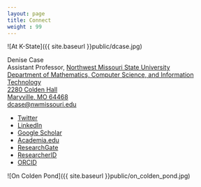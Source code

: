 ```yaml
---
layout: page
title: Connect
weight : 99
---
```


![At K-State]({{ site.baseurl }}public/dcase.jpg)

Denise Case  
Assistant Professor, [Northwest Missouri State University](http://www.nwmissouri.edu/)  
[Department of Mathematics, Computer Science, and Information Technology](http://www.nwmissouri.edu/mathcsis/index.htm)  
[2280 Colden Hall](https://www.nwmissouri.edu/admissions/pdf/campusmap.pdf)   
[Maryville, MO 64468](https://www.google.com/maps/place/Colden+Hall,+University+Dr,+Maryville,+MO+64468/data=!4m2!3m1!1s0x87eac542da7f4237:0x9d88212f0c06e277?sa=X&ei=9A-OVcLwIJHUgwSjpIHoAQ&ved=0CB0Q8gEwAA)      
[dcase@nwmissouri.edu](mailto:dcase@nwmissouri.edu)  

*  [Twitter](https://twitter.com/professor_case) 
*  [LinkedIn](https://www.linkedin.com/in/denisecase)  
*  [Google Scholar](https://scholar.google.com/citations?user=CyYceikAAAAJ)
*  [Academia.edu](http://ksu.academia.edu/DeniseCase)
*  [ResearchGate](http://www.researchgate.net/profile/Denise_Case)
*  [ResearcherID](http://www.researcherid.com/rid/I-1466-2015)
*  [ORCID](http://orcid.org/0000-0001-6165-7389)

![On Colden Pond]({{ site.baseurl }}public/on_colden_pond.jpg)






